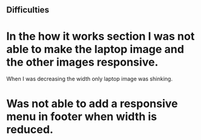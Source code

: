 ## Difficulties
# In the how it works section I was not able to make the laptop image and the other images responsive.
When I was decreasing the width only laptop image was shinking.
# Was not able to add a responsive menu in footer when width is reduced.
##
